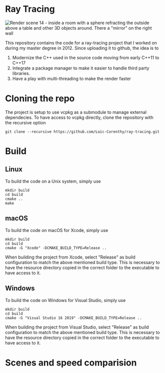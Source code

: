 # Ray Tracing

![Render scene 14 - inside a room with a sphere refracting the outside above a table and other 3D objects around. There a "mirror" on the right wall](https://github.com/Loic-Corenthy/ray-tracing/blob/main/rendered%20test%20scenes/scene%2014%20-%20single%20thread%20-%202773_3%20seconds.png)

This repository contains the code for a ray-tracing project that I worked on during my master degree in 2012. Since uploading it to github, the idea is to
1. Modernize the C++ used in the source code moving from early C++11 to C++17
2. Integrate a package manager to make it easier to handle third party libraries.
3. Have a play with multi-threading to make the render faster

# Cloning the repo
The project is setup to use vcpkg as a submodule to manage external dependecies. To have access to vcpkg directly, clone the repository with the recursive option
```
git clone --recursive https://github.com/Loic-Corenthy/ray-tracing.git
```

# Build

## Linux
To build the code on a Unix system, simply use
```
mkdir build
cd build
cmake ..
make
```

## macOS
To build the code on macOS for Xcode, simply use
```
mkdir build
cd build
cmake -G "Xcode" -DCMAKE_BUILD_TYPE=Release ..
```

When building the project from Xcode, select "Release" as build configuration to match the above mentioned build type. This is necessary to have the resource directory copied in the correct folder to the executable to have access to it.

## Windows
To build the code on Windows for Visual Studio, simply use
```
mkdir build
cd build
cmake -G "Visual Studio 16 2019" -DCMAKE_BUILD_TYPE=Release ..
```

When building the project from Visual Studio, select "Release" as build configuration to match the above mentioned build type. This is necessary to have the resource directory copied in the correct folder to the executable to have access to it.

# Scenes and speed comparision
